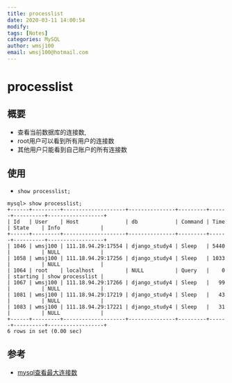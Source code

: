 ```yaml
---
title: processlist
date: 2020-03-11 14:00:54
modify: 
tags: [Notes]
categories: MySQL
author: wmsj100
email: wmsj100@hotmail.com
---
```


# processlist

## 概要

- 查看当前数据库的连接数,
- root用户可以看到所有用户的连接数
- 其他用户只能看到自己账户的所有连接数

## 使用

- `show processlist;`
```
mysql> show processlist;
+------+---------+--------------------+---------------+---------+------+----------+------------------+
| Id   | User    | Host               | db            | Command | Time | State    | Info             |
+------+---------+--------------------+---------------+---------+------+----------+------------------+
| 1046 | wmsj100 | 111.18.94.29:17554 | django_study4 | Sleep   | 5440 |          | NULL             |
| 1058 | wmsj100 | 111.18.94.29:17256 | django_study4 | Sleep   | 1033 |          | NULL             |
| 1064 | root    | localhost          | NULL          | Query   |    0 | starting | show processlist |
| 1067 | wmsj100 | 111.18.94.29:17266 | django_study4 | Sleep   |   99 |          | NULL             |
| 1081 | wmsj100 | 111.18.94.29:17219 | django_study4 | Sleep   |   43 |          | NULL             |
| 1083 | wmsj100 | 111.18.94.29:17221 | django_study4 | Sleep   |   31 |          | NULL             |
+------+---------+--------------------+---------------+---------+------+----------+------------------+
6 rows in set (0.00 sec)
```

## 参考

- [mysql查看最大连接数](https://www.cnblogs.com/caoshousong/p/10845396.html)
